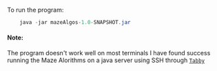 To run the program:
```java
    java -jar mazeAlgos-1.0-SNAPSHOT.jar
```
#### Note:   
The program doesn't work well on most terminals
I have found success running the Maze Alorithms on a java server using SSH through [`Tabby`](https://tabby.sh/)
